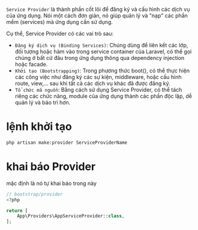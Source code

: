 `Service Provider` là thành phần cốt lõi để đăng ký và cấu hình các dịch vụ của ứng dụng. Nói một cách đơn giản, nó giúp quản lý và "nạp" các phần mềm (services) mà ứng dụng cần sử dụng.

Cụ thể, Service Provider có các vai trò sau:

- `Đăng ký dịch vụ (Binding Services)`: Chúng dùng để liên kết các lớp, đối tượng hoặc hàm vào trong service container của Laravel, có thể gọi chúng ở bất cứ đâu trong ứng dụng thông qua dependency injection hoặc facade.
- `Khởi tạo (Bootstrapping)`: Trong phương thức boot(), có thể thực hiện các công việc như đăng ký các sự kiện, middleware, hoặc cấu hình route, view,... sau khi tất cả các dịch vụ khác đã được đăng ký.
- `Tổ chức mã nguồn`: Bằng cách sử dụng Service Provider, có thể tách riêng các chức năng, module của ứng dụng thành các phần độc lập, dễ quản lý và bảo trì hơn.

# lệnh khởi tạo

```sh
php artisan make:provider ServiceProviderName
```

# khai báo Provider

mặc định là nó tự khai báo trong này

```php
// bootstrap/provider
<?php

return [
    App\Providers\AppServiceProvider::class,
];
```
